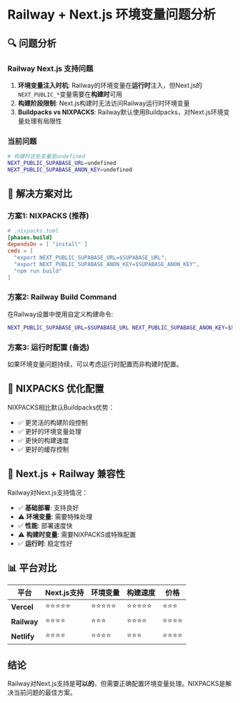 # Railway + Next.js 环境变量问题分析

## 🔍 问题分析

### Railway Next.js 支持问题
1. **环境变量注入时机**: Railway的环境变量在**运行时**注入，但Next.js的`NEXT_PUBLIC_*`变量需要在**构建时**可用
2. **构建阶段限制**: Next.js构建时无法访问Railway运行时环境变量
3. **Buildpacks vs NIXPACKS**: Railway默认使用Buildpacks，对Next.js环境变量处理有局限性

### 当前问题
```bash
# 构建时这些变量是undefined
NEXT_PUBLIC_SUPABASE_URL=undefined
NEXT_PUBLIC_SUPABASE_ANON_KEY=undefined
```

## 🔧 解决方案对比

### 方案1: NIXPACKS (推荐)
```toml
# .nixpacks.toml
[phases.build]
dependsOn = [ "install" ]
cmds = [
  "export NEXT_PUBLIC_SUPABASE_URL=$SUPABASE_URL",
  "export NEXT_PUBLIC_SUPABASE_ANON_KEY=$SUPABASE_ANON_KEY",
  "npm run build"
]
```

### 方案2: Railway Build Command
在Railway设置中使用自定义构建命令:
```bash
NEXT_PUBLIC_SUPABASE_URL=$SUPABASE_URL NEXT_PUBLIC_SUPABASE_ANON_KEY=$SUPABASE_ANON_KEY npm run build
```

### 方案3: 运行时配置 (备选)
如果环境变量问题持续，可以考虑运行时配置而非构建时配置。

## 🚀 NIXPACKS 优化配置

NIXPACKS相比默认Buildpacks优势：
- ✅ 更灵活的构建阶段控制
- ✅ 更好的环境变量处理
- ✅ 更快的构建速度
- ✅ 更好的缓存控制

## 🎯 Next.js + Railway 兼容性

Railway对Next.js支持情况：
- ✅ **基础部署**: 支持良好
- ⚠️ **环境变量**: 需要特殊处理
- ✅ **性能**: 部署速度快
- ⚠️ **构建时变量**: 需要NIXPACKS或特殊配置
- ✅ **运行时**: 稳定性好

## 📊 平台对比

| 平台 | Next.js支持 | 环境变量 | 构建速度 | 价格 |
|------|-------------|----------|----------|------|
| **Vercel** | ⭐⭐⭐⭐⭐ | ⭐⭐⭐⭐⭐ | ⭐⭐⭐⭐⭐ | ⭐⭐⭐ |
| **Railway** | ⭐⭐⭐⭐ | ⭐⭐⭐ | ⭐⭐⭐⭐ | ⭐⭐⭐⭐ |
| **Netlify** | ⭐⭐⭐⭐ | ⭐⭐⭐⭐ | ⭐⭐⭐ | ⭐⭐⭐⭐ |

## 结论

Railway对Next.js支持是**可以的**，但需要正确配置环境变量处理。NIXPACKS是解决当前问题的最佳方案。

